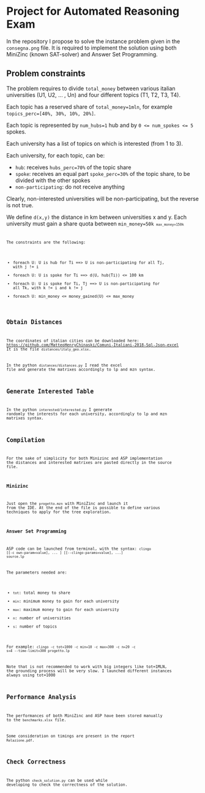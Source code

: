 # Project for Automated Reasoning Exam

In the repository I propose to solve the instance problem given in the <code>consegna.png</code> file.
It is required to implement the solution using both MiniZinc (known SAT-solver) and Answer Set Programming.

## Problem constraints

The problem requires to divide <code>total_money</code> between various italian universities (U1, U2, ... , Un) and four different topics (T1, T2, T3, T4).

Each topic has a reserved share of <code>total_money=1mln</code>, for example <code>topics_perc=[40%, 30%, 10%, 20%]</code>.

Each topic is represented by <code>num_hubs=1</code> hub and by <code>0 <= num_spokes <= 5</code> spokes.

Each university has a list of topics on which is interested (from 1 to 3).

Each university, for each topic, can be:
 * <code>hub</code>: receives <code>hubs_perc=70%</code> of the topic share
 * <code>spoke</code>: receives an equal part <code>spoke_perc=30%</code> of the topic share, to be divided with the other spokes
 * <code>non-participating</code>: do not receive anything
 
Clearly, non-interested universities will be non-participating, but the reverse is not true.

We define <code>d(x,y)</code> the distance in km between universities x and y.
Each university must gain a share quota between <code>min_money=50k<code> <code>max_money=150k</code>

The constraints are the following:
 * foreach U: U is hub for Ti ==> U is non-participating for all Tj, with j != i 
 * foreach U: U is spoke for Ti ==> d(U, hub(Ti)) <= 100 km
 * foreach U: U is spoke for Ti, Tj ==> U is non-participating for all Tk, with k != i and k != j
 * foreach U: min_money <= money_gained(U) <= max_money


## Obtain Distances

The coordinates of italian cities can be downloaded here:
https://github.com/MatteoHenryChinaski/Comuni-Italiani-2018-Sql-Json-excel
It is the file <code>distances/italy_geo.xlsx</code>.

In the python <code>distances/distances.py</code> I read the excel file and generate the matrixes accordingly to lp and mzn syntax.

## Generate Interested Table

In the python <code>interested/interested.py</code> I generate randomly the interests for each university, accordingly to lp and mzn matrixes syntax.

## Compilation

For the sake of simplicity for both Minizinc and ASP implementation the distances and interested matrixes are pasted directly in the source file.

### Minizinc 

Just open the <code>progetto.mzn</code> with MiniZinc and launch it from the IDE.
At the end of the file is possible to define various techniques to apply for the tree exploration.

### Answer Set Programming

ASP code can be launched from terminal, with the syntax:
<code>clingo [[-c own-param=value], ... ] [[--clingo-params=value], ...] source.lp</code>

The parameters needed are:
 * <code>tot</code>: total money to share
 * <code>min</code>: minimum money to gain for each university
 * <code>max</code>: maximum money to gain for each university
 * <code>n</code>: number of universities
 * <code>s</code>: number of topics

For example:
<code>clingo -c tot=1000 -c min=10 -c max=300 -c n=20 -c s=4 --time-limit=300 progetto.lp</code>

Note that is not recommended to work with big integers like tot=1MLN, the grounding process will be very slow.
I launched different instances always using tot=1000

## Performance Analysis
The performances of both MiniZinc and ASP have been stored manually to the <code>benchmarks.xlsx</code> file.

Some consideration on timings are present in the report <code>Relazione.pdf</code>.

## Check Correctness
The python <code>check_solution.py</code> can be used while developing to check the correctness of the solution.

